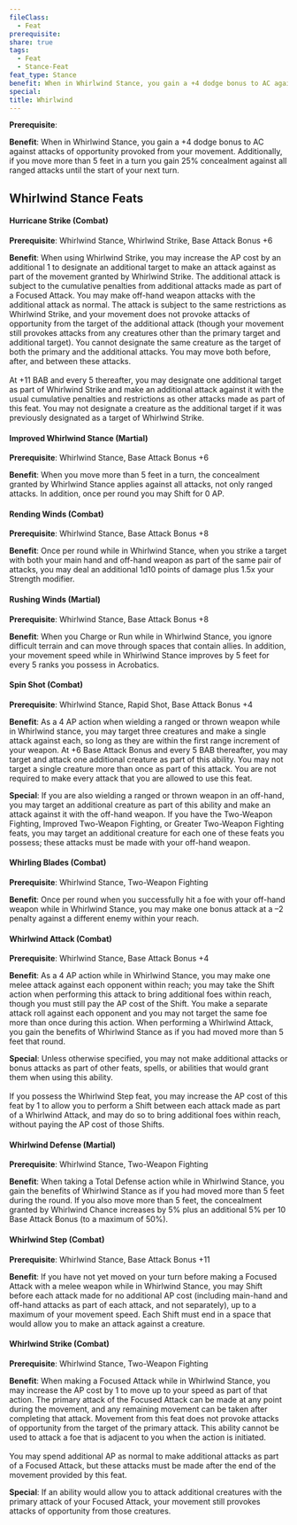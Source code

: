 ```yaml
---
fileClass:
  - Feat
prerequisite: 
share: true
tags:
  - Feat
  - Stance-Feat
feat_type: Stance
benefit: When in Whirlwind Stance, you gain a +4 dodge bonus to AC against attacks of opportunity provoked from your movement. Additionally, if you move more than 5 feet in a turn you gain 25% concealment against all ranged attacks until the start of your next turn.
special: 
title: Whirlwind
---
```


**Prerequisite**: 

**Benefit**: When in Whirlwind Stance, you gain a +4 dodge bonus to AC against attacks of opportunity provoked from your movement. Additionally, if you move more than 5 feet in a turn you gain 25% concealment against all ranged attacks until the start of your next turn.
## Whirlwind Stance Feats

<h4><span><p>Hurricane Strike (Combat)</p></span></h4><p><span><p><b>Prerequisite</b>:    Whirlwind Stance, Whirlwind Strike, Base Attack Bonus +6<br></p></span></p><p><span><p><b>Benefit</b>:    When using Whirlwind Strike, you may increase the AP cost by an additional 1 to designate an additional target to make an attack against as part of the movement granted by Whirlwind Strike. The additional attack is subject to the cumulative penalties from additional attacks made as part of a Focused Attack. You may make off-hand weapon attacks with the additional attack as normal. The attack is subject to the same restrictions as Whirlwind Strike, and your movement does not provoke attacks of opportunity from the target of the additional attack (though your movement still provokes attacks from any creatures other than the primary target and additional target). You cannot designate the same creature as the target of both the primary and the additional attacks. You may move both before, after, and between these attacks.<br><br>At +11 BAB and every 5 thereafter, you may designate one additional target as part of Whirlwind Strike and make an additional attack against it with the usual cumulative penalties and restrictions as other attacks made as part of this feat. You may not designate a creature as the additional target if it was previously designated as a target of Whirlwind Strike.<br></p></span></p><h4><span><p>Improved Whirlwind Stance (Martial)</p></span></h4><p><span><p><b>Prerequisite</b>:    Whirlwind Stance, Base Attack Bonus +6<br></p></span></p><p><span><p><b>Benefit</b>:    When you move more than 5 feet in a turn, the concealment granted by Whirlwind Stance applies against all attacks, not only ranged attacks. In addition, once per round you may Shift for 0 AP.<br></p></span></p><h4><span><p>Rending Winds (Combat)</p></span></h4><p><span><p><b>Prerequisite</b>:    Whirlwind Stance, Base Attack Bonus +8<br></p></span></p><p><span><p><b>Benefit</b>:    Once per round while in Whirlwind Stance, when you strike a target with both your main hand and off-hand weapon as part of the same pair of attacks, you may deal an additional 1d10 points of damage plus 1.5x your Strength modifier.<br></p></span></p><h4><span><p>Rushing Winds (Martial)</p></span></h4><p><span><p><b>Prerequisite</b>:    Whirlwind Stance, Base Attack Bonus +8<br></p></span></p><p><span><p><b>Benefit</b>:    When you Charge or Run while in Whirlwind Stance, you ignore difficult terrain and can move through spaces that contain allies. In addition, your movement speed while in Whirlwind Stance improves by 5 feet for every 5 ranks you possess in Acrobatics.<br></p></span></p><h4><span><p>Spin Shot (Combat)</p></span></h4><p><span><p><b>Prerequisite</b>:    Whirlwind Stance, Rapid Shot, Base Attack Bonus +4<br></p></span></p><p><span><p><b>Benefit</b>:    As a 4 AP action when wielding a ranged or thrown weapon while in Whirlwind stance, you may target three creatures and make a single attack against each, so long as they are within the first range increment of your weapon. At +6 Base Attack Bonus and every 5 BAB thereafter, you may target and attack one additional creature as part of this ability. You may not target a single creature more than once as part of this attack. You are not required to make every attack that you are allowed to use this feat.<br></p></span></p><p><span><p><b>Special</b>:    If you are also wielding a ranged or thrown weapon in an off-hand, you may target an additional creature as part of this ability and make an attack against it with the off-hand weapon. If you have the Two-Weapon Fighting, Improved Two-Weapon Fighting, or Greater Two-Weapon Fighting feats, you may target an additional creature for each one of these feats you possess; these attacks must be made with your off-hand weapon.<br></p></span></p><h4><span><p>Whirling Blades (Combat)</p></span></h4><p><span><p><b>Prerequisite</b>:    Whirlwind Stance, Two-Weapon Fighting<br></p></span></p><p><span><p><b>Benefit</b>:    Once per round when you successfully hit a foe with your off-hand weapon while in Whirlwind Stance, you may make one bonus attack at a –2 penalty against a different enemy within your reach.<br></p></span></p><h4><span><p>Whirlwind Attack (Combat)</p></span></h4><p><span><p><b>Prerequisite</b>:    Whirlwind Stance, Base Attack Bonus +4<br></p></span></p><p><span><p><b>Benefit</b>:    As a 4 AP action while in Whirlwind Stance, you may make one melee attack against each opponent within reach; you may take the Shift action when performing this attack to bring additional foes within reach, though you must still pay the AP cost of the Shift. You make a separate attack roll against each opponent and you may not target the same foe more than once during this action. When performing a Whirlwind Attack, you gain the benefits of Whirlwind Stance as if you had moved more than 5 feet that round.<br></p></span></p><p><span><p><b>Special</b>:    Unless otherwise specified, you may not make additional attacks or bonus attacks as part of other feats, spells, or abilities that would grant them when using this ability.<br><br>If you possess the Whirlwind Step feat, you may increase the AP cost of this feat by 1 to allow you to perform a Shift between each attack made as part of a Whirlwind Attack, and may do so to bring additional foes within reach, without paying the AP cost of those Shifts.<br></p></span></p><h4><span><p>Whirlwind Defense (Martial)</p></span></h4><p><span><p><b>Prerequisite</b>:    Whirlwind Stance, Two-Weapon Fighting<br></p></span></p><p><span><p><b>Benefit</b>:    When taking a Total Defense action while in Whirlwind Stance, you gain the benefits of Whirlwind Stance as if you had moved more than 5 feet during the round. If you also move more than 5 feet, the concealment granted by Whirlwind Chance increases by 5% plus an additional 5% per 10 Base Attack Bonus (to a maximum of 50%).<br></p></span></p><h4><span><p>Whirlwind Step (Combat)</p></span></h4><p><span><p><b>Prerequisite</b>:    Whirlwind Stance, Base Attack Bonus +11<br></p></span></p><p><span><p><b>Benefit</b>:    If you have not yet moved on your turn before making a Focused Attack with a melee weapon while in Whirlwind Stance, you may Shift before each attack made for no additional AP cost (including main-hand and off-hand attacks as part of each attack, and not separately), up to a maximum of your movement speed. Each Shift must end in a space that would allow you to make an attack against a creature.<br></p></span></p><h4><span><p>Whirlwind Strike (Combat)</p></span></h4><p><span><p><b>Prerequisite</b>:    Whirlwind Stance, Two-Weapon Fighting<br></p></span></p><p><span><p><b>Benefit</b>:    When making a Focused Attack while in Whirlwind Stance, you may increase the AP cost by 1 to move up to your speed as part of that action. The primary attack of the Focused Attack can be made at any point during the movement, and any remaining movement can be taken after completing that attack. Movement from this feat does not provoke attacks of opportunity from the target of the primary attack. This ability cannot be used to attack a foe that is adjacent to you when the action is initiated.<br><br>You may spend additional AP as normal to make additional attacks as part of a Focused Attack, but these attacks must be made after the end of the movement provided by this feat.<br></p></span></p><p><span><p><b>Special</b>:    If an ability would allow you to attack additional creatures with the primary attack of your Focused Attack, your movement still provokes attacks of opportunity from those creatures.<br></p></span></p>